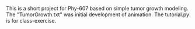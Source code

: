 This is a short project for Phy-607 based on simple tumor growth modeling. The "TumorGrowth.txt" was initial development of animation. The tutorial.py is for class-exercise. 
